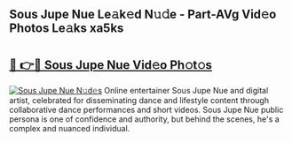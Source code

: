 ## Sous Jupe Nue Le𝚊k𝚎d N𝚞𝚍e - Part-AVg Vid𝚎o Photos Le𝚊ks xa5ks

# <h2><a href="http://fb92xw.evod.top/?m=Sous+Jupe+Nue">🔗 👉🔴 Sous Jupe Nue Vid𝚎o Ph𝚘t𝚘s</a></h2>

[![Sous Jupe Nue N𝚞d𝚎s](https://i.imgur.com/8V9OHl7.gif)](http://fb92xw.evod.top/?m=Sous+Jupe+Nue)
Online entertainer Sous Jupe Nue and digital artist, celebrated for disseminating dance and lifestyle content through collaborative dance performances and short videos. Sous Jupe Nue public persona is one of confidence and authority, but behind the scenes, he's a complex and nuanced individual. 
